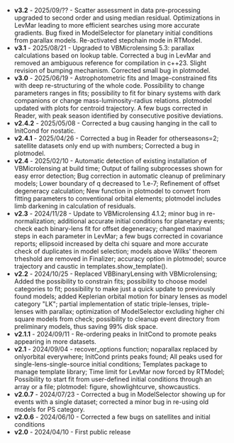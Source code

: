 - **v3.2** - 2025/09/?? - Scatter assessment in data pre-processing upgraded to second order and using median residual. Optimizations in LevMar leading to more efficient searches using more accurate gradients. Bug fixed in ModelSelector for planetary initial conditions from parallax models. Re-activated stepchain mode in RTModel.
- **v3.1** - 2025/08/21 - Upgraded to VBMicrolensing 5.3: parallax calculations based on lookup table. Corrected a bug in LevMar and removed an ambiguous reference for compilation in c++23. Slight revision of bumping mechanism. Corrected small bug in plotmodel.
- **v3.0** - 2025/06/19 - Astrophotometric fits and Image-constrained fits with deep re-structuring of the whole code. Possibility to change parameters ranges in fits; possibility to fit for binary systems with dark companions or change mass-luminosity-radius relations. plotmodel updated with plots for centroid trajectory. A few bugs corrected in Reader, with peak season identified by consecutive positive deviations.
- **v2.4.2** - 2025/05/08 - Corrected a bug causing hanging in the call to InitCond for nostatic.
- **v2.4.1** - 2025/04/26 - Corrected a bug in Reader for otherseasons=2; satellite datasets only end up with numbers; Corrected a bug in plotmodel.
- **v2.4** - 2025/02/10 - Automatic detection of existing installation of VBMicrolensing at build time; Output of failing subprocesses shown for easy error detection; Bug correction in automatic cleanup of preliminary models; Lower boundary of q decreased to 1.e-7; Refinement of offset degeneracy calculation; New function in plotmodel to convert from fitting parameters to conventional orbital elements; plotmodel includes limb darkening in calculation of residuals.
- **v2.3** - 2024/11/28 - Update to VBMicrolensing 4.1.2; minor bug in re-normalization; additional accurate initial conditions for planetary events; check each binary-lens fit for offset degeneracy; changed maximal steps in each parameter in LevMar; a few bugs corrected in covariance reports; ellipsoid increased by delta chi square and more accurate check of duplicates in model selection; models above Wilks' theorem trheshold are removed in Finalizer; accuracy option in plotmodel; source trajectory and caustic in templates.show_template(). 
- **v2.2** - 2024/10/25 - Replaced VBBinaryLensing with VBMicrolensing; Added the possibility to constrain fits;  possibility to choose model categories to fit; possibility to make just a quick update to previously found models; added Keplerian orbital motion for binary lenses as model category "LK"; partial implementation of static triple-lenses, triple-lenses with parallax; optimization of ModelSelector excluding higher chi square models from check; possibility to cleanup event directory from preliminary models, thus saving 99% disk space.
- **v2.1.1** - 2024/09/11 - Re-ordering peaks in InitCond to promote peaks appearing in more datasets.
- **v2.1** - 2024/09/04 - recover_options function; noparallax replaced by onlyorbital everywhere; InitCond prints peaks found; All peaks used for single-lens-single-source initial conditions; Templates package to manage template library; Time limit for LevMar now forced by RTModel; Possibility to start fit from user-defined initial conditions through an array or a file; plotmodel: figure, showlightcurve, showcaustics.
- **v2.0.7** - 2024/07/23 - Corrected a bug in ModelSelector showing up for events with a single dataset; corrected a minor bug in re-using old models for PS category.
- **v2.0.6** - 2024/06/10 - Corrected a few bugs on satellites and initial conditions
- **v2.0** - 2024/04/10 - First public release
